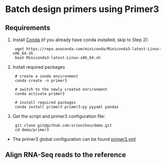 # Batch design primers using Primer3

## Requirements
1. Install [Conda](https://docs.conda.io/en/latest/miniconda.html) (if you already have conda installed, skip to Step 2):

        wget https://repo.anaconda.com/miniconda/Miniconda3-latest-Linux-x86_64.sh
        bash Miniconda3-latest-Linux-x86_64.sh

2. Install required packages

        # create a conda environment
        conda create -n primer3

        # switch to the newly created enrironment
        conda activate primer3

        # install required packages
        conda install primer3 primer3-py pyyaml pandas

3. Get the script and primer3 configuration file:

        git clone git@github.com:orionzhou/demo.git
        cd demo/primer3

  * The primer3 global configuration can be found [primer3.yml](primer3.yml)

## Align RNA-Seq reads to the reference

